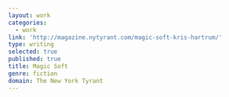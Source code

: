 ```yaml
---
layout: work
categories:
  - work
link: 'http://magazine.nytyrant.com/magic-soft-kris-hartrum/'
type: writing
selected: true
published: true
title: Magic Soft
genre: fiction
domain: The New York Tyrant
---
```

